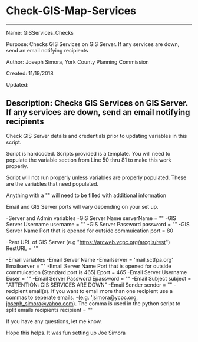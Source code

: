 # Check-GIS-Map-Services

-------------------------------------------------------------------------------
 Name:        GISServices_Checks

 Purpose:     Checks GIS Services on GIS Server. If any services are down,
              send an email notifying recipients

 Author:      Joseph Simora, York County Planning Commission

 Created:     11/19/2018

 Updated:

 Description: Checks GIS Services on GIS Server. If any services are down,
              send an email notifying recipients
-------------------------------------------------------------------------------

Check GIS Server details and credentials prior to updating variables in this script.

Script is hardcoded. Scripts provided is a template. You will need to populate the variable section from Line 50 thru 81 to make this work properly.

Script will not run properly unless variables are properly populated. These are the variables that need populated.

Anything with a "" will need to be filled with additional information

Email and GIS Server ports will vary depending on your set up.

-Server and Admin variables
-GIS Server Name
serverName = ""
-GIS Server Username
username = ""
-GIS Server Password
password = ""
-GIS Server Name Port that is opened for outside commuication
port = 80

-Rest URL of GIS Server (e.g "https://arcweb.ycpc.org/arcgis/rest")
RestURL = ""

-Email variables
-Email Server Name
-Emailserver = 'mail.sctfpa.org'
Emailserver = ""
-Email Server Name Port that is opened for outside commuication (Standard port is 465)
Eport = 465
-Email Server Username
Euser = ""
-Email Server Password
Epassword = ""
-Email Subject
subject = "ATTENTION: GIS SERVICES ARE DOWN"
-Email Sender
sender = ""
-recipient email(s). If you want to email more than one recipient use a commas to seperate emails.
-(e.g. 'jsimora@ycpc.org, joseph_simora@yahoo.com). The comma is used in the python script to split emails recipients
recipient = ""

If you have any questions, let me know. 

Hope this helps. It was fun setting up
Joe Simora


